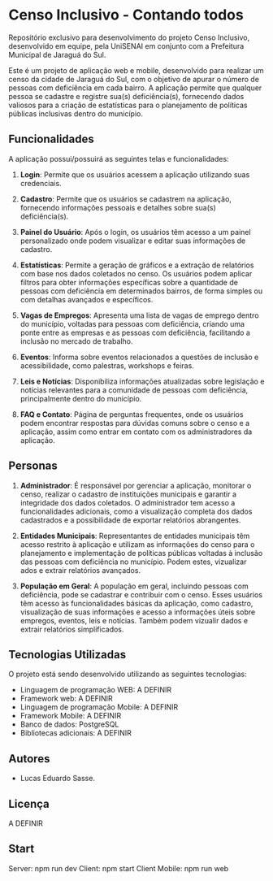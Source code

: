 # Censo Inclusivo - Contando todos

Repositório exclusivo para desenvolvimento do projeto Censo Inclusivo, desenvolvido em equipe, pela UniSENAI em conjunto com a Prefeitura Municipal de Jaraguá do Sul.

Este é um projeto de aplicação web e mobile, desenvolvido para realizar um censo da cidade de Jaraguá do Sul, com o objetivo de apurar o número de pessoas com deficiência em cada bairro. A aplicação permite que qualquer pessoa se cadastre e registre sua(s) deficiência(s), fornecendo dados valiosos para a criação de estatísticas para o planejamento de políticas públicas inclusivas dentro do município.

## Funcionalidades

A aplicação possui/possuirá as seguintes telas e funcionalidades:

1. **Login**: Permite que os usuários acessem a aplicação utilizando suas credenciais.

2. **Cadastro**: Permite que os usuários se cadastrem na aplicação, fornecendo informações pessoais e detalhes sobre sua(s) deficiência(s).

3. **Painel do Usuário**: Após o login, os usuários têm acesso a um painel personalizado onde podem visualizar e editar suas informações de cadastro.

4. **Estatísticas**: Permite a geração de gráficos e a extração de relatórios com base nos dados coletados no censo. Os usuários podem aplicar filtros para obter informações específicas sobre a quantidade de pessoas com deficiência em determinados bairros, de forma simples ou com detalhas avançados e específicos.

5. **Vagas de Empregos**: Apresenta uma lista de vagas de emprego dentro do município, voltadas para pessoas com deficiência, criando uma ponte entre as empresas e as pessoas com deficiência, facilitando a inclusão no mercado de trabalho.

6. **Eventos**: Informa sobre eventos relacionados a questões de inclusão e acessibilidade, como palestras, workshops e feiras.

7. **Leis e Notícias**: Disponibiliza informações atualizadas sobre legislação e notícias relevantes para a comunidade de pessoas com deficiência, principalmente dentro do município.

8. **FAQ e Contato**: Página de perguntas frequentes, onde os usuários podem encontrar respostas para dúvidas comuns sobre o censo e a aplicação, assim como entrar em contato com os administradores da aplicação.

## Personas

1. **Administrador**: É responsável por gerenciar a aplicação, monitorar o censo, realizar o cadastro de instituições municipais e garantir a integridade dos dados coletados. O administrador tem acesso a funcionalidades adicionais, como a visualização completa dos dados cadastrados e a possibilidade de exportar relatórios abrangentes.

2. **Entidades Municipais**: Representantes de entidades municipais têm acesso restrito à aplicação e utilizam as informações do censo para o planejamento e implementação de políticas públicas voltadas à inclusão das pessoas com deficiência no município. Podem estes, vizualizar ados e extrair relatórios avançados.

3. **População em Geral**: A população em geral, incluindo pessoas com deficiência, pode se cadastrar e contribuir com o censo. Esses usuários têm acesso às funcionalidades básicas da aplicação, como cadastro, visualização de suas informações e acesso a informações úteis sobre empregos, eventos, leis e notícias. Também podem vizualir dados e extrair relatórios simplificados.

## Tecnologias Utilizadas

O projeto está sendo desenvolvido utilizando as seguintes tecnologias:

- Linguagem de programação WEB: A DEFINIR
- Framework web: A DEFINIR
- Linguagem de programação Mobile: A DEFINIR
- Framework Mobile: A DEFINIR
- Banco de dados: PostgreSQL
- Bibliotecas adicionais: A DEFINIR

## Autores

- Lucas Eduardo Sasse.

## Licença

A DEFINIR

## Start

Server: npm run dev
Client: npm start
Client Mobile: npm run web
